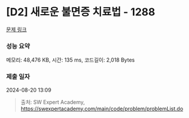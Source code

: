 # [D2] 새로운 불면증 치료법 - 1288 

[문제 링크](https://swexpertacademy.com/main/code/problem/problemDetail.do?contestProbId=AV18_yw6I9MCFAZN) 

### 성능 요약

메모리: 48,476 KB, 시간: 135 ms, 코드길이: 2,018 Bytes

### 제출 일자

2024-08-20 13:09



> 출처: SW Expert Academy, https://swexpertacademy.com/main/code/problem/problemList.do